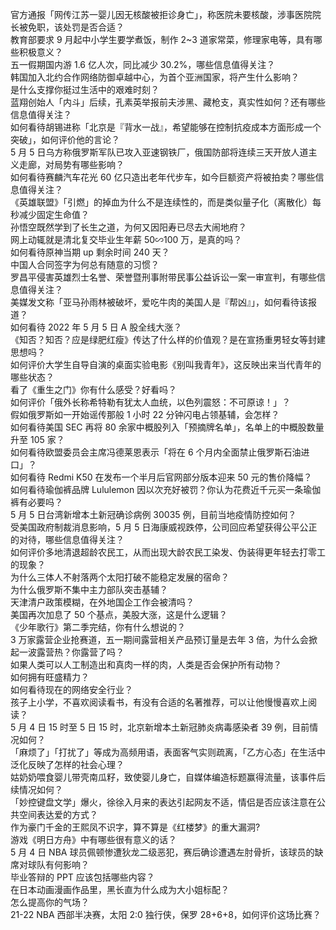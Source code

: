 官方通报「网传江苏一婴儿因无核酸被拒诊身亡」，称医院未要核酸，涉事医院院长被免职，该处罚是否合适？  
教育部要求 9 月起中小学生要学煮饭，制作 2~3 道家常菜，修理家电等，具有哪些积极意义？  
五一假期国内游 1.6 亿人次，同比减少 30.2%，哪些信息值得关注？  
韩国加入北约合作网络防御卓越中心，为首个亚洲国家，将产生什么影响？  
是什么支撑你挺过生活中的艰难时刻？  
蓝翔创始人「内斗」后续，孔素英举报前夫涉黑、藏枪支，真实性如何？还有哪些信息值得关注？  
如何看待胡锡进称「北京是『背水一战』，希望能够在控制抗疫成本方面形成一个突破」，如何评价他的言论？  
5 月 5 日乌方称俄罗斯军队已攻入亚速钢铁厂，俄国防部将连续三天开放人道主义走廊，对局势有哪些影响？  
如何看待赛麟汽车花光 60 亿只造出老年代步车，如今巨额资产将被拍卖？哪些信息值得关注？  
《英雄联盟》「引燃」的掉血为什么不是连续性的，而是类似量子化（离散化）每秒减少固定生命值？  
孙悟空既然学到了长生之道，为何又因阳寿已尽去大闹地府？  
网上动辄就是清北复交毕业生年薪 50∽100 万，是真的吗？  
如何看待原神当期 up 剩余时间 240 天？  
中国人合同签字为何总有随意的习惯？  
罗昌平侵害英雄烈士名誉、荣誉暨刑事附带民事公益诉讼一案一审宣判，有哪些信息值得关注？  
美媒发文称「亚马孙雨林被破坏，爱吃牛肉的美国人是『帮凶』」，如何看待该报道？  
如何看待 2022 年 5 月 5 日 A 股全线大涨？  
《知否？知否？应是绿肥红瘦》传达了什么样的价值观？是在宣扬重男轻女等封建思想吗？  
如何评价大学生自导自演的桌面实验电影《别叫我青年》，这反映出来当代青年的哪些状态？  
看了《重生之门》你有什么感受？好看吗？  
如何评价「俄外长称希特勒有犹太人血统，以色列震怒：不可原谅！」？  
假如俄罗斯如一开始谣传那般 1 小时 22 分钟闪电占领基辅，会怎样？  
如何看待美国 SEC 再将 80 余家中概股列入「预摘牌名单」，名单上的中概股数量升至 105 家？  
如何看待欧盟委员会主席冯德莱恩表示「将在 6 个月内全面禁止俄罗斯石油进口」？  
如何看待 Redmi K50 在发布一个半月后官网部分版本迎来 50 元的售价降幅？  
如何看待瑜伽裤品牌 Lululemon 因以次充好被罚？你认为花费近千元买一条瑜伽裤有必要吗？  
5 月 5 日台湾新增本土新冠确诊病例 30035 例，目前当地疫情防控如何？  
受美国政府制裁消息影响，5 月 5 日海康威视跌停，公司回应希望获得公平公正的对待，哪些信息值得关注？  
如何评价多地清退超龄农民工，从而出现大龄农民工染发、伪装得更年轻去打零工的现象？  
为什么三体人不射落两个太阳打破不能稳定发展的宿命？  
为什么俄罗斯不集中主力部队突击基辅？  
天津清户政策模糊，在外地国企工作会被清吗？  
美国再次加息了 50 个基点，美股大涨，这是什么逻辑？  
《少年歌行》第二季完结，你有什么想说的？  
3 万家露营企业抢赛道，五一期间露营相关产品预订量是去年 3 倍，为什么会掀起一波露营热？你露营了吗？  
如果人类可以人工制造出和真肉一样的肉，人类是否会保护所有动物？  
如何拥有旺盛精力？  
如何看待现在的网络安全行业？  
孩子上小学，不喜欢阅读看书，有没有合适的名著推荐，可以让他慢慢喜欢上阅读？  
5 月 4 日 15 时至 5 日 15 时，北京新增本土新冠肺炎病毒感染者 39 例，目前情况如何？  
「麻烦了」「打扰了」等成为高频用语，表面客气实则疏离，「乙方心态」在生活中泛化反映了怎样的社会心理？  
姑奶奶喂食婴儿带壳南瓜籽，致使婴儿身亡，自媒体编造标题赢得流量，该事件后续情况如何？  
「妙控键盘文学」爆火，徐徐入月来的表达引起网友不适，情侣是否应该注意在公共空间表达爱的方式？  
作为豪门千金的王熙凤不识字，算不算是《红楼梦》的重大漏洞?  
游戏《明日方舟》中有哪些很有意义的话？  
5 月 4 日 NBA 球员佩顿惨遭狄龙二级恶犯，赛后确诊遭遇左肘骨折，该球员的缺席对球队有何影响？  
毕业答辩的 PPT 应该包括哪些内容？  
在日本动画漫画作品里，黑长直为什么成为大小姐标配？  
怎么提高你的气场？  
21-22 NBA 西部半决赛，太阳 2:0 独行侠，保罗 28+6+8，如何评价这场比赛？  
